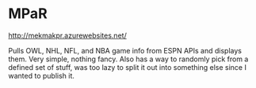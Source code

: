 # MPaR

http://mekmakpr.azurewebsites.net/

Pulls OWL, NHL, NFL, and NBA game info from ESPN APIs and displays them. Very simple, nothing fancy.
Also has a way to randomly pick from a defined set of stuff, was too lazy to split it out into something else since I wanted to publish it.


